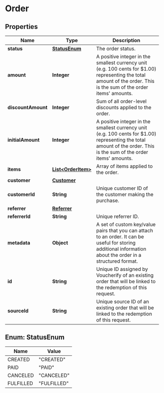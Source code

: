 

# Order


## Properties

| Name | Type | Description |
|------------ | ------------- | ------------- |
|**status** | [**StatusEnum**](#StatusEnum) | The order status. |
|**amount** | **Integer** | A positive integer in the smallest currency unit (e.g. 100 cents for $1.00) representing the total amount of the order. This is the sum of the order items&#39; amounts.   |
|**discountAmount** | **Integer** | Sum of all order-level discounts applied to the order. |
|**initialAmount** | **Integer** | A positive integer in the smallest currency unit (e.g. 100 cents for $1.00) representing the total amount of the order. This is the sum of the order items&#39; amounts. |
|**items** | [**List&lt;OrderItem&gt;**](OrderItem.md) | Array of items applied to the order. |
|**customer** | [**Customer**](Customer.md) |  |
|**customerId** | **String** | Unique customer ID of the customer making the purchase. |
|**referrer** | [**Referrer**](Referrer.md) |  |
|**referrerId** | **String** | Unique referrer ID. |
|**metadata** | **Object** | A set of custom key/value pairs that you can attach to an order. It can be useful for storing additional information about the order in a structured format. |
|**id** | **String** | Unique ID assigned by Voucherify of an existing order that will be linked to the redemption of this request. |
|**sourceId** | **String** | Unique source ID of an existing order that will be linked to the redemption of this request. |



## Enum: StatusEnum

| Name | Value |
|---- | -----|
| CREATED | &quot;CREATED&quot; |
| PAID | &quot;PAID&quot; |
| CANCELED | &quot;CANCELED&quot; |
| FULFILLED | &quot;FULFILLED&quot; |



